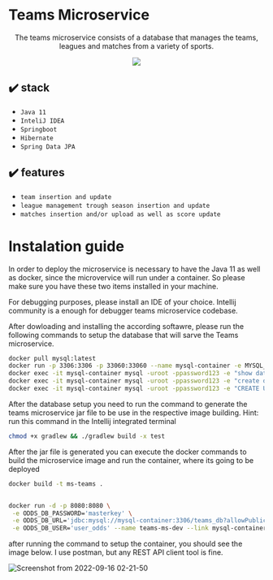 # Teams Microservice

<p align="center">The teams microservice consists of a database that manages the teams, leagues and matches from a variety of sports.</p>


<p align="center">
<img src="http://img.shields.io/static/v1?label=STATUS&message=IN%20PROGRESS&color=GREEN&style=for-the-badge"/>
</p>

## ✔️ stack

- ``Java 11``
- ``InteliJ IDEA``
- ``Springboot``
- ``Hibernate``
- ``Spring Data JPA``


## ✔️ features

- ``team insertion and update``
- ``league management trough season insertion and update``
- ``matches insertion and/or upload as well as score update``


# Instalation guide

In order to deploy the microservice is necessary to have the Java 11 as well as docker, since the microvervice will run under a container. 
So please make sure you have these two items installed in your machine.

For debugging purposes, please install an IDE of your choice. Intellij community is a enough for debugger teams microservice codebase.

After dowloading and installing the according softawre, please run the following commands to setup the database that will sarve 
the Teams microservice.

```bash
docker pull mysql:latest
docker run -p 3306:3306 -p 33060:33060 --name mysql-container -e MYSQL_ROOT_PASSWORD=password123 -d mysql:latest
docker exec -it mysql-container mysql -uroot -ppassword123 -e "show databases;"
docker exec -it mysql-container mysql -uroot -ppassword123 -e "create database teams_db; show databases;"
docker exec -it mysql-container mysql -uroot -ppassword123 -e "CREATE USER 'user_odds'@'%' IDENTIFIED BY 'masterkey'; GRANT ALL PRIVILEGES ON * . * TO 'user_odds'@'%'; FLUSH PRIVILEGES;"
```

After the database setup you need to run the command to generate the teams microservice jar file to be use in the respective image building.
Hint: run this command in the Intellij integrated terminal

```bash
chmod +x gradlew && ./gradlew build -x test
```

After the jar file is generated you can execute the docker commands to build the microservice image and run the container, where its going to be deployed

```bash
docker build -t ms-teams .


docker run -d -p 8080:8080 \
 -e ODDS_DB_PASSWORD='masterkey' \
 -e ODDS_DB_URL='jdbc:mysql://mysql-container:3306/teams_db?allowPublicKeyRetrieval=true&useSSL=false&useTimezone=true&serverTimezone=UTC' \
 -e ODDS_DB_USER='user_odds' --name teams-ms-dev --link mysql-container:mysql/mysql-server ms-teams
```

after running the command to setup the container, you should see the image below. I use postman, but any REST API client tool is fine.

![Screenshot from 2022-09-16 02-21-50](https://user-images.githubusercontent.com/36819882/190562797-1c6d941f-a419-4679-8229-b11ca85b1f55.png)


